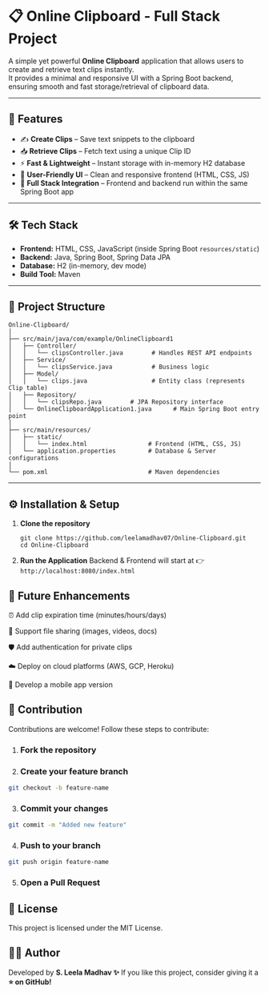 # 📋 Online Clipboard - Full Stack Project

A simple yet powerful **Online Clipboard** application that allows users to create and retrieve text clips instantly.  
It provides a minimal and responsive UI with a Spring Boot backend, ensuring smooth and fast storage/retrieval of clipboard data.  

---

## 🚀 Features
- ✍️ **Create Clips** – Save text snippets to the clipboard  
- 📥 **Retrieve Clips** – Fetch text using a unique Clip ID  
- ⚡ **Fast & Lightweight** – Instant storage with in-memory H2 database  
- 🎨 **User-Friendly UI** – Clean and responsive frontend (HTML, CSS, JS)  
- 🔗 **Full Stack Integration** – Frontend and backend run within the same Spring Boot app  

---

## 🛠️ Tech Stack
- **Frontend:** HTML, CSS, JavaScript (inside Spring Boot `resources/static`)  
- **Backend:** Java, Spring Boot, Spring Data JPA
- **Database:** H2 (in-memory, dev mode)  
- **Build Tool:** Maven  

---

## 📂 Project Structure
```
Online-Clipboard/  
│  
├── src/main/java/com/example/OnlineClipboard1 
│   ├── Controller/  
│   │   └── clipsController.java        # Handles REST API endpoints  
│   ├── Service/  
│   │   └── clipsService.java           # Business logic  
│   ├── Model/  
│   │   └── clips.java                  # Entity class (represents Clip table)  
│   ├── Repository/  
│   │   └── clipsRepo.java        # JPA Repository interface  
│   └── OnlineClipboardApplication1.java      # Main Spring Boot entry point  
│  
├── src/main/resources/  
│   ├── static/  
│   │   └── index.html                 # Frontend (HTML, CSS, JS)  
│   └── application.properties         # Database & Server configurations  
│  
└── pom.xml                            # Maven dependencies  
```
---

## ⚙️ Installation & Setup

1. **Clone the repository**
   ```
   git clone https://github.com/leelamadhav07/Online-Clipboard.git
   cd Online-Clipboard
   ```
   
2. **Run the Application**
    Backend & Frontend will start at 👉 ```http://localhost:8080/index.html```

## 🌟 Future Enhancements

⏰ Add clip expiration time (minutes/hours/days)

📂 Support file sharing (images, videos, docs)

🛡️ Add authentication for private clips

☁️ Deploy on cloud platforms (AWS, GCP, Heroku)

📱 Develop a mobile app version

## 🤝 Contribution

Contributions are welcome! Follow these steps to contribute:

1. ### **Fork the repository**  

2. ### **Create your feature branch**  
```bash
git checkout -b feature-name
```
3. ### **Commit your changes**
```bash
git commit -m "Added new feature"
```
4. ### **Push to your branch**
```bash
git push origin feature-name
```
5. ### **Open a Pull Request**

## 📜 License

This project is licensed under the MIT License.

## 👨‍💻 Author

Developed by **S. Leela Madhav ✨**
If you like this project, consider giving it a **⭐ on GitHub!**
